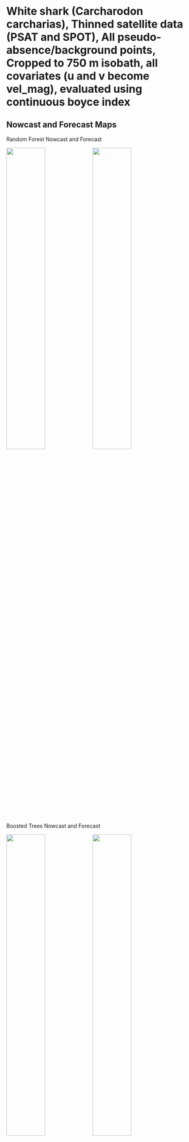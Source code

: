 White shark (Carcharodon carcharias), Thinned satellite data (PSAT and
SPOT), All pseudo-absence/background points, Cropped to 750 m isobath,
all covariates (u and v become vel_mag), evaluated using continuous
boyce index
================

## Nowcast and Forecast Maps

Random Forest Nowcast and Forecast

<img src="../tidy_reports/versions/c11/100330/c11.100330.01_12_rf_compiled_casts.png" width="45%" /><img src="../tidy_reports/versions/c11/100334/c11.100334.01_12_rf_compiled_casts.png" width="45%" />

Boosted Trees Nowcast and Forecast

<img src="../tidy_reports/versions/c11/100330/c11.100330.01_12_bt_compiled_casts.png" width="45%" /><img src="../tidy_reports/versions/c11/100334/c11.100334.01_12_bt_compiled_casts.png" width="45%" />

Maxnet Trees Nowcast and Forecast

<img src="../tidy_reports/versions/c11/100330/c11.100330.01_12_maxent_compiled_casts.png" width="45%" /><img src="../tidy_reports/versions/c11/100334/c11.100334.01_12_maxent_compiled_casts.png" width="45%" />

GAM Nowcast and Forecast

<img src="../tidy_reports/versions/c11/100330/c11.100330.01_12_gam_compiled_casts.png" width="45%" /><img src="../tidy_reports/versions/c11/100334/c11.100334.01_12_gam_compiled_casts.png" width="45%" />

GLM Nowcast and Forecast

<img src="../tidy_reports/versions/c11/100330/c11.100330.01_12_glm_compiled_casts.png" width="45%" /><img src="../tidy_reports/versions/c11/100334/c11.100334.01_12_glm_compiled_casts.png" width="45%" />

## Metrics

| model_type |  accuracy | boyce_cont |   roc_auc |   tss_max |
|:-----------|----------:|-----------:|----------:|----------:|
| rf         | 0.9549839 |  0.9117628 | 0.9942695 | 0.9601660 |
| bt         | 0.8745981 |  0.9759474 | 0.9099747 | 0.6952202 |
| maxnet     | 0.6495177 |  0.9646968 | 0.7878002 | 0.4515011 |
| gam        |        NA |  0.9774282 |        NA |        NA |
| glm        |        NA |  0.6974263 |        NA |        NA |

Metrics by model type

## Variable Importance

![](/mnt/ecocast/projects/koliveira/subprojects/carcharodon/workflows/tidy_md/versions/m11/10033/m11.10033_tidy_compiled_files/figure-gfm/variable%20importance-1.png)<!-- -->
